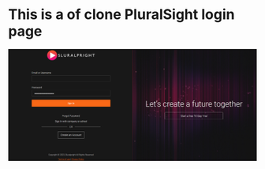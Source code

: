 # This is a of clone PluralSight login page

<div align='center'>
    <img src="Screenshot.png">
</div>
